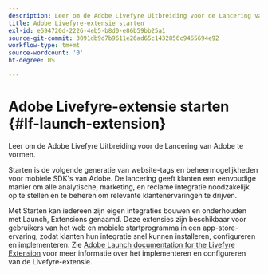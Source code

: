 ```yaml
---
description: Leer om de Adobe Livefyre Uitbreiding voor de Lancering van Adobe te vormen.
title: Adobe Livefyre-extensie starten
exl-id: e594720d-2226-4eb5-b8d0-e86b59bb25a1
source-git-commit: 3091db9d7b9611e26ad65c1432856c9465694e92
workflow-type: tm+mt
source-wordcount: '0'
ht-degree: 0%

---
```


# Adobe Livefyre-extensie starten {#lf-launch-extension}

Leer om de Adobe Livefyre Uitbreiding voor de Lancering van Adobe te vormen.

Starten is de volgende generatie van website-tags en beheermogelijkheden voor mobiele SDK&#39;s van Adobe. De lancering geeft klanten een eenvoudige manier om alle analytische, marketing, en reclame integratie noodzakelijk op te stellen en te beheren om relevante klantenervaringen te drijven.

Met Starten kan iedereen zijn eigen integraties bouwen en onderhouden met Launch, Extensions genaamd. Deze extensies zijn beschikbaar voor gebruikers van het web en mobiele startprogramma in een app-store-ervaring, zodat klanten hun integratie snel kunnen installeren, configureren en implementeren. Zie [Adobe Launch documentation for the Livefyre Extension](/help/using/c-library/launch-extension.md) voor meer informatie over het implementeren en configureren van de Livefyre-extensie.
